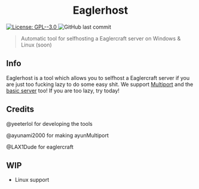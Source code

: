 <h1 align="center">Eaglerhost</h1>

<p>
  <a href="https://github.com/yeeterlol/Eaglerhost/blob/main/LICENSE" target="_blank">
    <img alt="License: GPL--3.0" src="https://img.shields.io/badge/License-GPL--3.0-yellow.svg" />
  </a>
  <img alt="GitHub last commit" src="https://img.shields.io/github/last-commit/yeeterlol/Eaglerhost">
</p>

> Automatic tool for selfhosting a Eaglercraft server on Windows & Linux (soon)

## Info
Eaglerhost is a tool which allows you to selfhost a Eaglercraft server if you are
just too fucking lazy to do some easy shit. We support [Multiport](https://github.com/ayunami2000/ayunMultiPort) and
the [basic server](https://github.com/LAX1DUDE/eaglercraft/tree/main/stable-download) too! If you are too lazy, try today!
## Credits
@yeeterlol for developing the tools

@ayunami2000 for making ayunMultiport

@LAX1Dude for eaglercraft
## WIP
* Linux support

